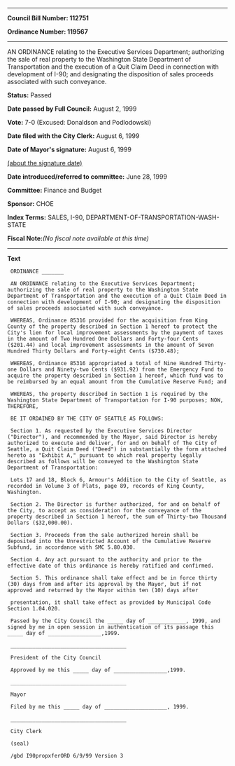 

********

**Council Bill Number: 112751**
   
**Ordinance Number: 119567**
********

 AN ORDINANCE relating to the Executive Services Department; authorizing the sale of real property to the Washington State Department of Transportation and the execution of a Quit Claim Deed in connection with development of I-90; and designating the disposition of sales proceeds associated with such conveyance.

**Status:** Passed
   
**Date passed by Full Council:** August 2, 1999
   
**Vote:** 7-0 (Excused: Donaldson and Podlodowski)
   
**Date filed with the City Clerk:** August 6, 1999
   
**Date of Mayor's signature:** August 6, 1999
   
[(about the signature date)](/~public/approvaldate.htm)
   
   
   
**Date introduced/referred to committee:** June 28, 1999
   
**Committee:** Finance and Budget
   
**Sponsor:** CHOE
   
   
**Index Terms:** SALES, I-90, DEPARTMENT-OF-TRANSPORTATION-WASH-STATE

**Fiscal Note:**_(No fiscal note available at this time)_

********

**Text**
   
```
 ORDINANCE _______

 AN ORDINANCE relating to the Executive Services Department; authorizing the sale of real property to the Washington State Department of Transportation and the execution of a Quit Claim Deed in connection with development of I-90; and designating the disposition of sales proceeds associated with such conveyance.

 WHEREAS, Ordinance 85316 provided for the acquisition from King County of the property described in Section 1 hereof to protect the City's lien for local improvement assessments by the payment of taxes in the amount of Two Hundred One Dollars and Forty-four Cents ($201.44) and local improvement assessments in the amount of Seven Hundred Thirty Dollars and Forty-eight Cents ($730.48);

 WHEREAS, Ordinance 85316 appropriated a total of Nine Hundred Thirty- one Dollars and Ninety-two Cents ($931.92) from the Emergency Fund to acquire the property described in Section 1 hereof, which fund was to be reimbursed by an equal amount from the Cumulative Reserve Fund; and

 WHEREAS, the property described in Section 1 is required by the Washington State Department of Transportation for I-90 purposes; NOW, THEREFORE,

 BE IT ORDAINED BY THE CITY OF SEATTLE AS FOLLOWS:

 Section 1. As requested by the Executive Services Director ("Director"), and recommended by the Mayor, said Director is hereby authorized to execute and deliver, for and on behalf of The City of Seattle, a Quit Claim Deed ("Deed") in substantially the form attached hereto as "Exhibit A," pursuant to which real property legally described as follows will be conveyed to the Washington State Department of Transportation:

 Lots 17 and 18, Block 6, Armour's Addition to the City of Seattle, as recorded in Volume 3 of Plats, page 89, records of King County, Washington.

 Section 2. The Director is further authorized, for and on behalf of the City, to accept as consideration for the conveyance of the property described in Section 1 hereof, the sum of Thirty-two Thousand Dollars ($32,000.00).

 Section 3. Proceeds from the sale authorized herein shall be deposited into the Unrestricted Account of the Cumulative Reserve Subfund, in accordance with SMC 5.80.030.

 Section 4. Any act pursuant to the authority and prior to the effective date of this ordinance is hereby ratified and confirmed.

 Section 5. This ordinance shall take effect and be in force thirty (30) days from and after its approval by the Mayor, but if not approved and returned by the Mayor within ten (10) days after

 presentation, it shall take effect as provided by Municipal Code Section 1.04.020.

 Passed by the City Council the _____ day of ____________, 1999, and signed by me in open session in authentication of its passage this _____ day of _________________,1999.

 _____________________________________

 President of the City Council

 Approved by me this _____ day of _________________,1999.

 _____________________________________

 Mayor

 Filed by me this _____ day of ____________________, 1999.

 _____________________________________

 City Clerk

 (seal)

 /gbd I90propxferORD 6/9/99 Version 3

```
